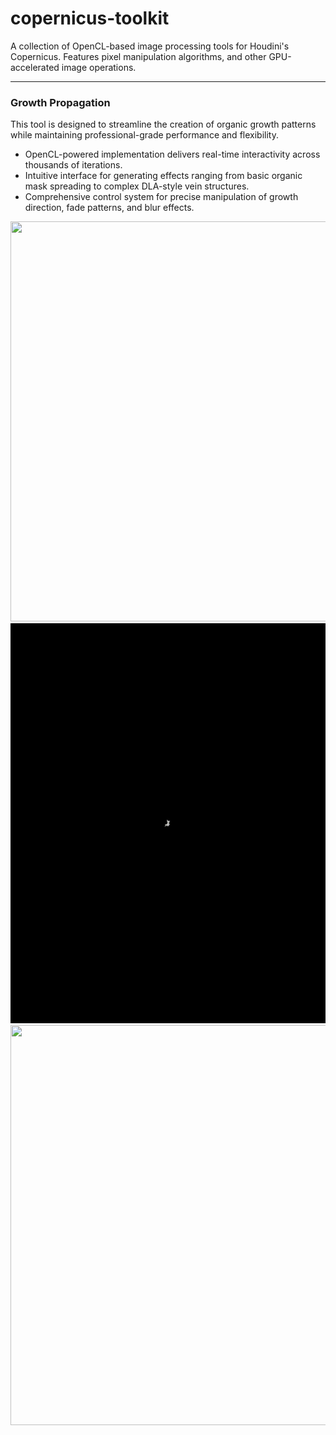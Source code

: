 # copernicus-toolkit
A collection of OpenCL-based image processing tools for Houdini's Copernicus. Features pixel manipulation algorithms, and other GPU-accelerated image operations.

---

### Growth Propagation
This tool is designed to streamline the creation of organic growth patterns while maintaining professional-grade performance and flexibility.
- OpenCL-powered implementation delivers real-time interactivity across thousands of iterations.
- Intuitive interface for generating effects ranging from basic organic mask spreading to complex DLA-style vein structures.
- Comprehensive control system for precise manipulation of growth direction, fade patterns, and blur effects.
<img src="https://github.com/Boning1011/copernicus-toolkit/blob/main/demo/growth_propagation/growth_02.gif" width="640" height="640"/>
<img src="https://github.com/Boning1011/copernicus-toolkit/blob/main/demo/growth_propagation/growth_03.gif" width="640" height="640"/>
<img src="https://github.com/Boning1011/copernicus-toolkit/blob/main/demo/growth_propagation/growth_dirControl_01.gif" width="640" height="640"/>
